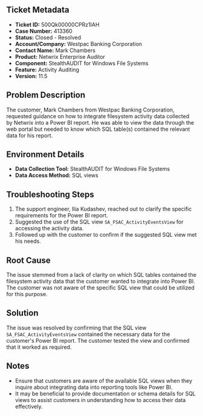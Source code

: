 ## Ticket Metadata
- **Ticket ID:** 500Qk00000CPRz1IAH
- **Case Number:** 413360
- **Status:** Closed - Resolved
- **Account/Company:** Westpac Banking Corporation
- **Contact Name:** Mark Chambers
- **Product:** Netwrix Enterprise Auditor
- **Component:** StealthAUDIT for Windows File Systems
- **Feature:** Activity Auditing
- **Version:** 11.5

## Problem Description
The customer, Mark Chambers from Westpac Banking Corporation, requested guidance on how to integrate filesystem activity data collected by Netwrix into a Power BI report. He was able to view the data through the web portal but needed to know which SQL table(s) contained the relevant data for his report.

## Environment Details
- **Data Collection Tool:** StealthAUDIT for Windows File Systems
- **Data Access Method:** SQL views

## Troubleshooting Steps
1. The support engineer, Ilia Kudashev, reached out to clarify the specific requirements for the Power BI report.
2. Suggested the use of the SQL view `SA_FSAC_ActivityEventsView` for accessing the activity data.
3. Followed up with the customer to confirm if the suggested SQL view met his needs.

## Root Cause
The issue stemmed from a lack of clarity on which SQL tables contained the filesystem activity data that the customer wanted to integrate into Power BI. The customer was not aware of the specific SQL view that could be utilized for this purpose.

## Solution
The issue was resolved by confirming that the SQL view `SA_FSAC_ActivityEventsView` contained the necessary data for the customer's Power BI report. The customer tested the view and confirmed that it worked as required.

## Notes
- Ensure that customers are aware of the available SQL views when they inquire about integrating data into reporting tools like Power BI.
- It may be beneficial to provide documentation or schema details for SQL views to assist customers in understanding how to access their data effectively.